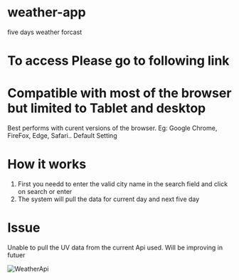 # weather-app
five days weather  forcast 


# To access Please go to following link


# Compatible with most of the browser but limited to Tablet and desktop
Best performs with curent versions of the browser. Eg: Google Chrome, FireFox, Edge, Safari.. Default Setting

# How it works
 1. First you needd to enter the valid city name in the search field and click on search or enter 
 2. The system will pull the data for current day and next five day 

# Issue 
Unable to pull the UV data from the current Api used. Will be improving in futuer


 
![WeatherApi](https://user-images.githubusercontent.com/84317073/126066452-ec884bd7-f4a3-4753-bba4-3c17a091eb4a.JPG)
